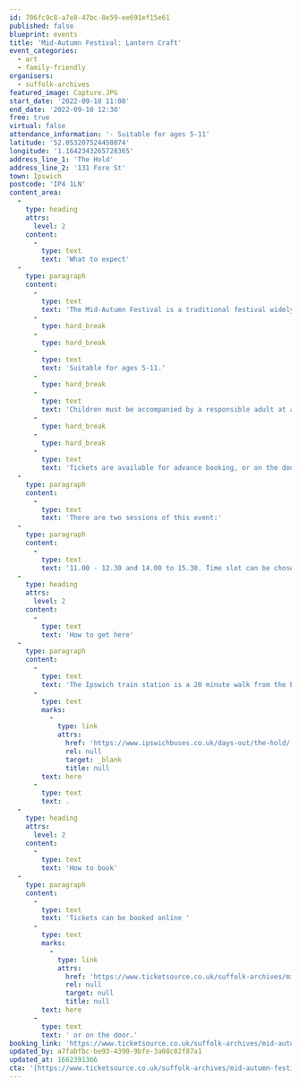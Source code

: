 ```yaml
---
id: 706fc9c8-a7e8-47bc-8e59-ee691ef15e61
published: false
blueprint: events
title: 'Mid-Autumn Festival: Lantern Craft'
event_categories:
  - art
  - family-friendly
organisers:
  - suffolk-archives
featured_image: Capture.JPG
start_date: '2022-09-10 11:00'
end_date: '2022-09-10 12:30'
free: true
virtual: false
attendance_information: '- Suitable for ages 5-11'
latitude: '52.053207524458074'
longitude: '1.1642343265728365'
address_line_1: 'The Hold'
address_line_2: '131 Fore St'
town: Ipswich
postcode: 'IP4 1LN'
content_area:
  -
    type: heading
    attrs:
      level: 2
    content:
      -
        type: text
        text: 'What to expect'
  -
    type: paragraph
    content:
      -
        type: text
        text: 'The Mid-Autumn Festival is a traditional festival widely celebrated in Asian countries such as Taiwan, Hong Kong, Singapore, Vietnam and China. Celebrate the festival through lantern craft and solving lantern riddles and learn its history and traditions through our mini display on Ipswich waterfront.'
      -
        type: hard_break
      -
        type: hard_break
      -
        type: text
        text: 'Suitable for ages 5-11.'
      -
        type: hard_break
      -
        type: text
        text: 'Children must be accompanied by a responsible adult at all times.'
      -
        type: hard_break
      -
        type: hard_break
      -
        type: text
        text: 'Tickets are available for advance booking, or on the door.'
  -
    type: paragraph
    content:
      -
        type: text
        text: 'There are two sessions of this event:'
  -
    type: paragraph
    content:
      -
        type: text
        text: '11.00 - 12.30 and 14.00 to 15.30. Time slot can be chosen on the booking page.'
  -
    type: heading
    attrs:
      level: 2
    content:
      -
        type: text
        text: 'How to get here'
  -
    type: paragraph
    content:
      -
        type: text
        text: 'The Ipswich train station is a 20 minute walk from the building and if you''re travelling by bus then find out which bus routes you can take to get you to The Hold '
      -
        type: text
        marks:
          -
            type: link
            attrs:
              href: 'https://www.ipswichbuses.co.uk/days-out/the-hold/'
              rel: null
              target: _blank
              title: null
        text: here
      -
        type: text
        text: .
  -
    type: heading
    attrs:
      level: 2
    content:
      -
        type: text
        text: 'How to book'
  -
    type: paragraph
    content:
      -
        type: text
        text: 'Tickets can be booked online '
      -
        type: text
        marks:
          -
            type: link
            attrs:
              href: 'https://www.ticketsource.co.uk/suffolk-archives/mid-autumn-festival-lantern-craft/e-yvvqpj'
              rel: null
              target: null
              title: null
        text: here
      -
        type: text
        text: ' or on the door.'
booking_link: 'https://www.ticketsource.co.uk/suffolk-archives/mid-autumn-festival-lantern-craft/e-yvvqpj'
updated_by: a7fabfbc-be93-4390-9bfe-3a08c02f87a1
updated_at: 1662391366
cta: '[https://www.ticketsource.co.uk/suffolk-archives/mid-autumn-festival-lantern-craft/e-yvvqpj](https://www.ticketsource.co.uk/suffolk-archives/mid-autumn-festival-lantern-craft/e-yvvqpj)'
---
```

